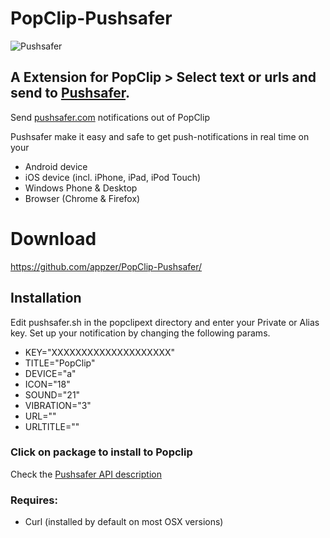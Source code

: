 # PopClip-Pushsafer
![Pushsafer](https://www.pushsafer.com/de/assets/logos/logo.png)

## A Extension for PopClip > Select text or urls and send to [Pushsafer](https://www.pushsafer.com/).

Send [pushsafer.com](https://www.pushsafer.com) notifications out of PopClip

Pushsafer make it easy and safe to get push-notifications in real time on your
- Android device
- iOS device (incl. iPhone, iPad, iPod Touch)
- Windows Phone & Desktop
- Browser (Chrome & Firefox)

# Download
https://github.com/appzer/PopClip-Pushsafer/

## Installation
Edit pushsafer.sh in the popclipext directory and enter your Private or Alias key.
Set up your notification by changing the following params.
* KEY="XXXXXXXXXXXXXXXXXXXX"
* TITLE="PopClip"
* DEVICE="a"
* ICON="18"
* SOUND="21"
* VIBRATION="3"
* URL=""
* URLTITLE=""

### Click on package to install to Popclip

Check the [Pushsafer API description](https://www.pushsafer.com/en/pushapi)

### Requires:
* Curl (installed by default on most OSX versions)
